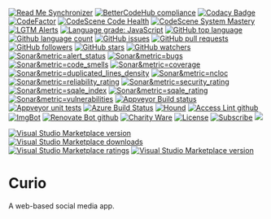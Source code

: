 <!--BadgesSTART-->
<!-- Powered by https://github.com/GregTrevellick/ReadMeSynchronizer -->
[![Read Me Synchronizer](https://img.shields.io/badge/-powered%20by%20ReadMeSynchronizer-brightgreen.svg)](https://github.com/GregTrevellick/ReadMeSynchronizer)
[![BetterCodeHub compliance](https://bettercodehub.com/edge/badge/GregTrevellick/Curio?branch=master)](https://bettercodehub.com/results/GregTrevellick/Curio)
[![Codacy Badge](https://api.codacy.com/project/badge/Grade/3b74ee0e8da64daf94199f8a7f2fcf12)](https://www.codacy.com/project/gtrevellick/Curio/dashboard?utm_source=github.com&amp;utm_medium=referral&amp;utm_content=GregTrevellick/Curio&amp;utm_campaign=Badge_Grade_Dashboard)
 [![CodeFactor](https://www.codefactor.io/repository/github/GregTrevellick/Curio/badge)](https://www.codefactor.io/repository/github/GregTrevellick/Curio)
[![CodeScene Code Health](https://codescene.io/projects/7067/status-badges/code-health)](https://codescene.io/projects/7067)
[![CodeScene System Mastery](https://codescene.io/projects/7067/status-badges/system-mastery)](https://codescene.io/projects/7067)
[![LGTM Alerts](https://img.shields.io/lgtm/alerts/g/ardalis/Curio.svg?logo=lgtm&logoWidth=18)](https://lgtm.com/projects/g/ardalis/Curio/alerts/)
[![Language grade: JavaScript](https://img.shields.io/lgtm/grade/javascript/g/ardalis/Curio.svg?logo=lgtm&logoWidth=18)](https://lgtm.com/projects/g/ardalis/Curio/context:javascript)
[![GitHub top language](https://img.shields.io/github/languages/top/GregTrevellick/Curio.svg)](https://github.com/GregTrevellick/Curio)
[![Github language count](https://img.shields.io/github/languages/count/GregTrevellick/Curio.svg)](https://github.com/GregTrevellick/Curio)
 [![GitHub issues](https://img.shields.io/github/issues-raw/GregTrevellick/Curio.svg)](https://github.com/GregTrevellick/Curio/issues)
[![GitHub pull requests](https://img.shields.io/github/issues-pr-raw/GregTrevellick/Curio.svg)](https://github.com/GregTrevellick/Curio/pulls)
[![GitHub followers](https://img.shields.io/github/followers/GregTrevellick.svg)](https://github.com/GregTrevellick?tab=followers)
[![GitHub stars](https://img.shields.io/github/stars/GregTrevellick/Curio.svg)](https://github.com/GregTrevellick/Curio)
[![GitHub watchers](https://img.shields.io/github/watchers/GregTrevellick/Curio.svg)](https://github.com/GregTrevellick/Curio/watchers)
[![Sonar&metric=alert_status](https://sonarcloud.io/api/project_badges/measure?project=Curio&metric=alert_status)](https://sonarcloud.io/dashboard?id=Curio)
[![Sonar&metric=bugs](https://sonarcloud.io/api/project_badges/measure?project=Curio&metric=bugs)](https://sonarcloud.io/component_measures?id=Curio&metric=bugs)
[![Sonar&metric=code_smells](https://sonarcloud.io/api/project_badges/measure?project=Curio&metric=code_smells)](https://sonarcloud.io/component_measures?id=Curio&metric=code_smells)
[![Sonar&metric=coverage](https://sonarcloud.io/api/project_badges/measure?project=Curio&metric=coverage)](https://sonarcloud.io/component_measures?id=Curio&metric=Coverage)
[![Sonar&metric=duplicated_lines_density](https://sonarcloud.io/api/project_badges/measure?project=Curio&metric=duplicated_lines_density)](https://sonarcloud.io/component_measures?id=Curio&metric=duplicated_lines)
[![Sonar&metric=ncloc](https://sonarcloud.io/api/project_badges/measure?project=Curio&metric=ncloc)](https://sonarcloud.io/component_measures?id=Curio&metric=ncloc)
[![Sonar&metric=reliability_rating](https://sonarcloud.io/api/project_badges/measure?project=Curio&metric=reliability_rating)](https://sonarcloud.io/component_measures?id=Curio&metric=reliability_rating)
[![Sonar&metric=security_rating](https://sonarcloud.io/api/project_badges/measure?project=Curio&metric=security_rating)](https://sonarcloud.io/component_measures?id=Curio&metric=security_rating)
[![Sonar&metric=sqale_index](https://sonarcloud.io/api/project_badges/measure?project=Curio&metric=sqale_index)](https://sonarcloud.io/component_measures?id=Curio&metric=sqale_index)
[![Sonar&metric=sqale_rating](https://sonarcloud.io/api/project_badges/measure?project=Curio&metric=sqale_rating)](https://sonarcloud.io/component_measures?id=Curio&metric=sqale_rating)
[![Sonar&metric=vulnerabilities](https://sonarcloud.io/api/project_badges/measure?project=Curio&metric=vulnerabilities)](https://sonarcloud.io/component_measures?id=Curio&metric=vulnerabilities)
[![Appveyor Build status](https://ci.appveyor.com/api/projects/status/6raa1n0tucf66h0q?svg=true)](https://ci.appveyor.com/project/GregTrevellick/Curio)
[![Appveyor unit tests](https://img.shields.io/appveyor/tests/GregTrevellick/Curio.svg)](https://ci.appveyor.com/project/GregTrevellick/Curio/build/tests)
[![Azure Build Status](https://gregtrevellick.visualstudio.com/Curio/_apis/build/status/Curio)](https://gregtrevellick.visualstudio.com/Curio/_build/latest?definitionId=41)
[![Hound](https://img.shields.io/badge/hound_ci-checked-brightgreen.svg)](https://houndci.com/)
[![Access Lint github](https://img.shields.io/badge/a11y-checked-brightgreen.svg)](https://www.accesslint.com)
[![ImgBot](https://img.shields.io/badge/images-optimized-brightgreen.svg)](https://imgbot.net/)
[![Renovate Bot github](https://img.shields.io/badge/renovatebot-checked-brightgreen.svg)](https://renovatebot.com/)
[![Charity Ware](https://img.shields.io/badge/charity%20ware-thank%20you-brightgreen.svg)](https://github.com/GregTrevellick/MiscellaneousArtefacts/wiki/Charity-Ware)
[![License](https://img.shields.io/github/license/gittools/gitlink.svg)](/LICENSE.txt)
[![Subscribe](https://img.shields.io/badge/subscribe%20to%20receive%20notificatons-grey.svg)](https://github.com/GregTrevellick/Curio/subscription)
[![](https://codescene.io/projects/7067/status.svg)](https://codescene.io/projects/7067/jobs/latest-successful/results)

[![Visual Studio Marketplace version](https://img.shields.io/badge/-Curio-%23e2165e.svg)](https://marketplace.visualstudio.com/items?itemName=GregTrevellick.Curio)
[![Visual Studio Marketplace downloads](https://vsmarketplacebadge.apphb.com/installs/GregTrevellick.Curio.svg)](https://marketplace.visualstudio.com/items?itemName=GregTrevellick.Curio)
[![Visual Studio Marketplace ratings](https://vsmarketplacebadge.apphb.com/rating/GregTrevellick.Curio.svg)](https://marketplace.visualstudio.com/items?itemName=GregTrevellick.Curio)
[![Visual Studio Marketplace version](https://vsmarketplacebadge.apphb.com/version/GregTrevellick.Curio.svg)](https://marketplace.visualstudio.com/items?itemName=GregTrevellick.Curio)



<!--BadgesEND-->

# Curio

A web-based social media app.

